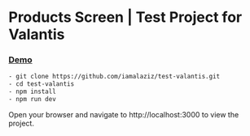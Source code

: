 # Products Screen | Test Project for Valantis

### [Demo](https://test-valantis.vercel.app/)
```bash
- git clone https://github.com/iamalaziz/test-valantis.git
- cd test-valantis
- npm install
- npm run dev
```

Open your browser and navigate to http://localhost:3000 to view the project.